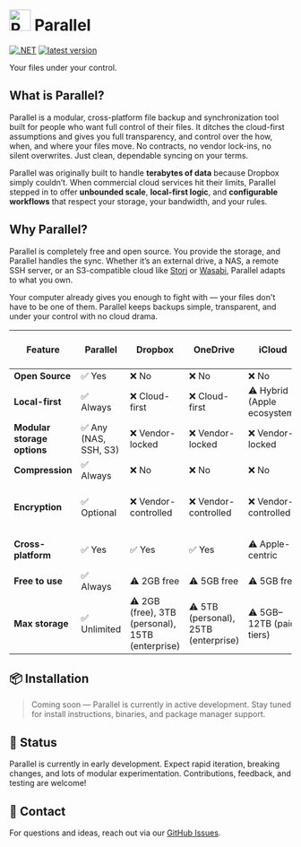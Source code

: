 # [<img src="https://raw.githubusercontent.com/TheGuitarleader/Parallel/master/Parallel.Service/parallel-red.ico" alt="Parallel Icon" width="38" height="38">](https://github.com/TheGuitarleader/Parallel) Parallel

[![.NET](https://img.shields.io/github/actions/workflow/status/TheGuitarleader/Parallel/dotnet.yml?&style=for-the-badge)](https://github.com/TheGuitarleader/Parallel/actions/workflows/dotnet.yml) [![latest version](https://img.shields.io/github/v/release/TheGuitarleader/Parallel?label=Latest%20release&style=for-the-badge)](https://github.com/TheGuitarleader/Parallel/releases/latest)

Your files under your control.

## What is Parallel?

Parallel is a modular, cross-platform file backup and synchronization tool built for people who want full control of their files. It ditches the cloud-first assumptions and gives you full transparency, and control over the how, when, and where your files move. No contracts, no vendor lock-ins, no silent overwrites. Just clean, dependable syncing on your terms.

Parallel was originally built to handle **terabytes of data** because Dropbox simply couldn’t. When commercial cloud services hit their limits, Parallel stepped in to offer **unbounded scale**, **local-first logic**, and **configurable workflows** that respect your storage, your bandwidth, and your rules.

## Why Parallel?

Parallel is completely free and open source. You provide the storage, and Parallel handles the sync. Whether it’s an external drive, a NAS, a remote SSH server, or an S3-compatible cloud like [Storj](https://www.storj.io/) or [Wasabi](https://wasabi.com/), Parallel adapts to what you own.

Your computer already gives you enough to fight with — your files don't have to be one of them. Parallel keeps backups simple, transparent, and under your control with no cloud drama.

| Feature                       | **Parallel** | **Dropbox** | **OneDrive** | **iCloud** | **File History (Windows)** |
|-------------------------------|--------------|-------------|--------------|------------|-----------------------------|
| **Open Source**               | ✅ Yes        | ❌ No        | ❌ No         | ❌ No       | ❌ No
| **Local-first**               | ✅ Always     | ❌ Cloud-first | ❌ Cloud-first | ⚠️ Hybrid (Apple ecosystem) | ✅ Yes
| **Modular storage options**   | ✅ Any (NAS, SSH, S3) | ❌ Vendor-locked | ❌ Vendor-locked | ❌ Vendor-locked | ❌ Local only
| **Compression**               | ✅ Always   | ❌ No        | ❌ No         | ❌ No       | ❌ No
| **Encryption**                | ✅ Optional   | ❌ Vendor-controlled | ❌ Vendor-controlled | ❌ Vendor-controlled | ⚠️ Depends on drive encryption
| **Cross-platform**            | ✅ Yes        | ✅ Yes       | ✅ Yes        | ⚠️ Apple-centric | ❌ Windows only
| **Free to use**               | ✅ Always    | ⚠️ 2GB free | ⚠️ 5GB free   | ⚠️ 5GB free | ✅ Yes
| **Max storage**               | ✅ Unlimited  | ⚠️ 2GB (free), 3TB (personal), 15TB (enterprise) | ⚠️ 5TB (personal), 25TB (enterprise) | ⚠️ 5GB–12TB (paid tiers) | ⚠️ Limited by drive size



## 📦 Installation

> Coming soon — Parallel is currently in active development. Stay tuned for install instructions, binaries, and package manager support.

## 🧪 Status

Parallel is currently in early development. Expect rapid iteration, breaking changes, and lots of modular experimentation. Contributions, feedback, and testing are welcome!

## 💬 Contact

For questions and ideas, reach out via our [GitHub Issues](https://github.com/TheGuitarleader/Parallel/issues).

